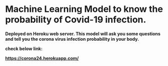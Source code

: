 
<h1>Machine Learning Model to know the probability of Covid-19 infection. </h1>
<h4>
Deployed on Heroku web server. This model will ask you some questions and tell you the corona virus infection probability in your body.

check below link:

https://corona24.herokuapp.com/
</h4>
